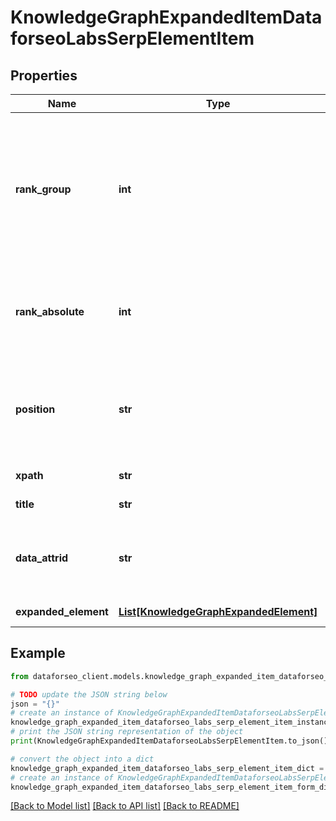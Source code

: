 # KnowledgeGraphExpandedItemDataforseoLabsSerpElementItem


## Properties

Name | Type | Description | Notes
------------ | ------------- | ------------- | -------------
**rank_group** | **int** | group rank in SERP position within a group of elements with identical type values positions of elements with different type values are omitted from rank_group | [optional] 
**rank_absolute** | **int** | absolute rank in SERP absolute position among all the elements in SERP | [optional] 
**position** | **str** | the alignment of the element in SERP can take the following values: left, right | [optional] 
**xpath** | **str** | the XPath of the element | [optional] 
**title** | **str** | title of a given link element | [optional] 
**data_attrid** | **str** | google defined data attribute ID example: kc:/local:place qa | [optional] 
**expanded_element** | [**List[KnowledgeGraphExpandedElement]**](KnowledgeGraphExpandedElement.md) | link of the element | [optional] 

## Example

```python
from dataforseo_client.models.knowledge_graph_expanded_item_dataforseo_labs_serp_element_item import KnowledgeGraphExpandedItemDataforseoLabsSerpElementItem

# TODO update the JSON string below
json = "{}"
# create an instance of KnowledgeGraphExpandedItemDataforseoLabsSerpElementItem from a JSON string
knowledge_graph_expanded_item_dataforseo_labs_serp_element_item_instance = KnowledgeGraphExpandedItemDataforseoLabsSerpElementItem.from_json(json)
# print the JSON string representation of the object
print(KnowledgeGraphExpandedItemDataforseoLabsSerpElementItem.to_json())

# convert the object into a dict
knowledge_graph_expanded_item_dataforseo_labs_serp_element_item_dict = knowledge_graph_expanded_item_dataforseo_labs_serp_element_item_instance.to_dict()
# create an instance of KnowledgeGraphExpandedItemDataforseoLabsSerpElementItem from a dict
knowledge_graph_expanded_item_dataforseo_labs_serp_element_item_form_dict = knowledge_graph_expanded_item_dataforseo_labs_serp_element_item.from_dict(knowledge_graph_expanded_item_dataforseo_labs_serp_element_item_dict)
```
[[Back to Model list]](../README.md#documentation-for-models) [[Back to API list]](../README.md#documentation-for-api-endpoints) [[Back to README]](../README.md)


